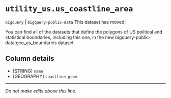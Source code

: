 # `utility_us.us_coastline_area`
`bigquery` | `bigquery-public-data`
This dataset has moved!

You can find all of the datasets that define the polygons of US political and statistical boundaries, including this one, in the new bigquery-public-data:geo_us_boundaries dataset.

## Column details
* [STRING]    `name`
* [GEOGRAPHY] `coastline_geom`

-------------------------------------------------------------------------------
*Do not make edits above this line.*
